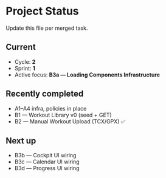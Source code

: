 # Project Status

Update this file per merged task.

## Current
- Cycle: **2**
- Sprint: **1**
- Active focus: **B3a — Loading Components Infrastructure**

## Recently completed
- A1–A4 infra, policies in place
- B1 — Workout Library v0 (seed + GET)
- B2 — Manual Workout Upload (TCX/GPX) ✅

## Next up
- B3b — Cockpit UI wiring
- B3c — Calendar UI wiring
- B3d — Progress UI wiring